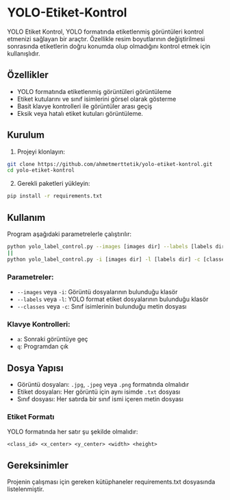 # YOLO-Etiket-Kontrol

YOLO Etiket Kontrol, YOLO formatında etiketlenmiş görüntüleri kontrol etmenizi sağlayan bir araçtır. Özellikle resim boyutlarının değiştirilmesi sonrasında etiketlerin doğru konumda olup olmadığını kontrol etmek için kullanışlıdır.

## Özellikler

- YOLO formatında etiketlenmiş görüntüleri görüntüleme
- Etiket kutularını ve sınıf isimlerini görsel olarak gösterme
- Basit klavye kontrolleri ile görüntüler arası geçiş
- Eksik veya hatalı etiket kutuları görüntüleme.

## Kurulum

1. Projeyi klonlayın:
```bash
git clone https://github.com/ahmetmerttetik/yolo-etiket-kontrol.git
cd yolo-etiket-kontrol
```

2. Gerekli paketleri yükleyin:
```bash
pip install -r requirements.txt
```

## Kullanım

Program aşağıdaki parametrelerle çalıştırılır:

```bash
python yolo_label_control.py --images [images dir] --labels [labels dir] --classes [classes.txt path]
||
python yolo_label_control.py -i [images dir] -l [labels dir] -c [classes.txt path]
```

### Parametreler:

- `--images` veya `-i`: Görüntü dosyalarının bulunduğu klasör
- `--labels` veya `-l`: YOLO format etiket dosyalarının bulunduğu klasör
- `--classes` veya `-c`: Sınıf isimlerinin bulunduğu metin dosyası

### Klavye Kontrolleri:

- `a`: Sonraki görüntüye geç
- `q`: Programdan çık

## Dosya Yapısı

- Görüntü dosyaları: `.jpg`, `.jpeg` veya `.png` formatında olmalıdır
- Etiket dosyaları: Her görüntü için aynı isimde `.txt` dosyası
- Sınıf dosyası: Her satırda bir sınıf ismi içeren metin dosyası

### Etiket Formatı
YOLO formatında her satır şu şekilde olmalıdır:
```
<class_id> <x_center> <y_center> <width> <height>
```

## Gereksinimler

Projenin çalışması için gereken kütüphaneler requirements.txt dosyasında listelenmiştir.
